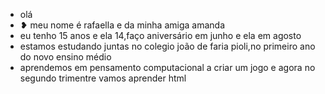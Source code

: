 - olá
- ❥ meu nome é rafaella e da minha amiga amanda
- eu tenho 15 anos e ela 14,faço aniversário em junho e ela em agosto 
- estamos estudando juntas no colegio joão de faria pioli,no primeiro ano do novo ensino médio
- aprendemos em pensamento computacional a criar um jogo e agora no segundo trimentre vamos aprender html
